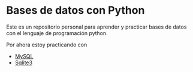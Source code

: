# Bases de datos con Python

Este es un repositorio personal para aprender y practicar bases de datos con el lenguaje de programación python.

Por ahora estoy practicando con
- [MySQL](BD_mysql)
- [Sqlite3](BD_sqlite)
